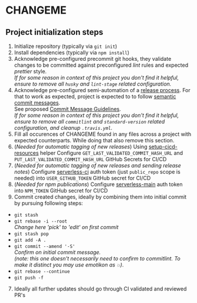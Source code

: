 # CHANGEME

## Project initialization steps

1. Initialize repository (typically via `git init`)
2. Install dependencies (typically via `npm install`)
3. Acknowledge pre-configured precommit git hooks, they validate changes to be committed against preconfigured _lint_ rules and expected _prettier_ style.  
   _If for some reason in context of this project you don't find it helpful, ensure to remove all `husky` and `lint-stage` related configuration._
4. Acknowledge pre-configured semi-automation of a [release process](RELEASE_PROCESS.md). For that to work as expected, project is expected to to follow [semantic commit messages](https://www.conventionalcommits.org/en/v1.0.0-beta.4/#summary).  
   See proposed [Commit Message Guidelines](https://docs.google.com/document/d/1hKUs3qt_aVp_PBI1UqvfaIqKma3jAJimEoGCRGGbOqs/edit#).  
    _If for some reason in context of this project you don't find it helpful, ensure to remove all `commitlint` and `standard-version` related configuration, and cleanup `.travis.yml`._
5. Fill all occurences of CHANGEME found in any files across a project with expected counterparts. While doing that also remove this section.
6. (_Needed for automatic tagging of new releases_) Using [setup-cicd-resources](https://github.com/serverlessinc/setup-cicd-resources) helper Configure `GET_LAST_VALIDATED_COMMIT_HASH_URL` and `PUT_LAST_VALIDATED_COMMIT_HASH_URL` GitHub Secrets for CI/CD
7. (_Needed for automatic tagging of new releases and sending release notes_) Configure [serverless-ci](https://github.com/serverless-ci) auth token (just `public_repo` scope is needed) into `USER_GITHUB_TOKEN` GitHub secret for CI/CD
8. (_Needed for npm publications_) Configure [serverless-main](https://www.npmjs.com/~serverless-main) auth token into `NPM_TOKEN` GitHub secret for CI/CD
9. Commit created changes, ideally by combining them into initial commit by pursuing following steps:

- `git stash`
- `git rebase -i --root`  
  _Change here 'pick' to 'edit' on first commit_
- `git stash pop`
- `git add -A .`
- `git commit --amend '-S'`  
  _Confirm on initial commit message._  
  _(note: this one doesn't necessarily need to confirm to commitlint. To make it distinct you may use emotikon as `💥`)_.
- `git rebase --continue`
- `git push -f`

7. Ideally all further updates should go through CI validated and reviewed PR's
